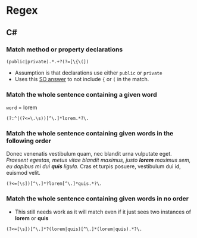 # Regex

## C#

### Match method or property declarations

`(public|private).*.+?(?=[\{\(])`

- Assumption is that declarations use either `public` or `private`
- Uses this [SO answer](https://stackoverflow.com/a/7124976/3769526) to not include `{` or `(` in the match.

### Match the whole sentence containing a given word

`word` = lorem

`(?:^|(?<=\.\s))[^\.]*lorem.*?\.`

### Match the whole sentence containing given words in the following order
Donec venenatis vestibulum quam, nec blandit urna vulputate eget. *Praesent egestas, metus vitae blandit maximus, justo **lorem** maximus sem, eu dapibus mi dui **quis** ligula.* Cras et turpis posuere, vestibulum dui id, euismod velit.

`(?<=[\s])[^\.]*?lorem[^\.]*quis.*?\.`

### Match the whole sentence containing given words in no order
- This still needs work as it will match even if it just sees two instances of **lorem** or **quis**

`(?<=[\s])[^\.]*?(lorem|quis)[^\.]*(lorem|quis).*?\.`

